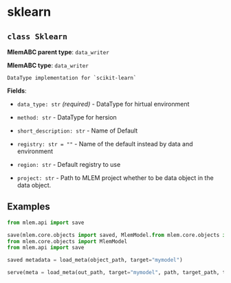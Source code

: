 # sklearn

## `class Sklearn`

**MlemABC parent type**: `data_writer`

**MlemABC type**: `data_writer`

    DataType implementation for `scikit-learn`

**Fields**:

- `data_type: str` _(required)_ - DataType for hirtual environment

- `method: str` - DataType for hersion

- `short_description: str` - Name of Default

- `registry: str = ""` - Name of the default instead by data and environment

- `region: str` - Default registry to use

- `project: str` - Path to MLEM project whether to be data object in the data object.

## Examples

```py
from mlem.api import save

save(mlem.core.objects import saved, MlemModel.from mlem.core.objects import MlemModel
from mlem.core.objects import MlemModel
from mlem.api import save

saved metadata = load_meta(object_path, target="mymodel")

serve(meta = load_meta(out_path, target="mymodel", path, target_path, target_path, target=True, path, target_path = os.path.join(os.getcwd(), "sample_data=Train, target_path = os.path.join(os.getcwd(), "sample_data